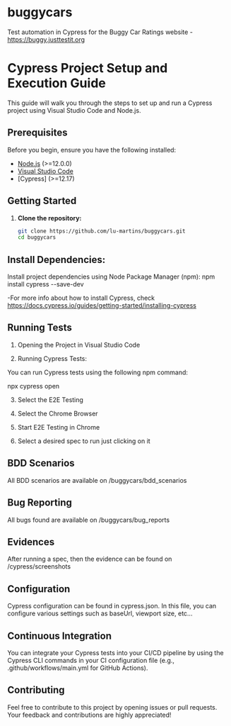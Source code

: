 # buggycars
Test automation in Cypress for the Buggy Car Ratings website - https://buggy.justtestit.org

# Cypress Project Setup and Execution Guide

This guide will walk you through the steps to set up and run a Cypress project using Visual Studio Code and Node.js.

## Prerequisites

Before you begin, ensure you have the following installed:

- [Node.js](https://nodejs.org/) (>=12.0.0)
- [Visual Studio Code](https://code.visualstudio.com/)
- [Cypress] (>=12.17)

## Getting Started

1. **Clone the repository:**

   ```bash
   git clone https://github.com/lu-martins/buggycars.git
   cd buggycars

## Install Dependencies:

Install project dependencies using Node Package Manager (npm):
npm install cypress --save-dev

-For more info about how to install Cypress, check https://docs.cypress.io/guides/getting-started/installing-cypress

## Running Tests

1. Opening the Project in Visual Studio Code

2. Running Cypress Tests: 

You can run Cypress tests using the following npm command:

npx cypress open

3. Select the E2E Testing

4. Select the Chrome Browser

5. Start E2E Testing in Chrome

6. Select a desired spec to run just clicking on it

## BDD Scenarios

All BDD scenarios are available on /buggycars/bdd_scenarios

## Bug Reporting

All bugs found are available on /buggycars/bug_reports

## Evidences

After running a spec, then the evidence can be found on /cypress/screenshots

## Configuration

Cypress configuration can be found in cypress.json.
In this file, you can configure various settings such as baseUrl, viewport size, etc...

## Continuous Integration

You can integrate your Cypress tests into your CI/CD pipeline by using the Cypress CLI commands in your CI configuration file (e.g., .github/workflows/main.yml for GitHub Actions).

## Contributing

Feel free to contribute to this project by opening issues or pull requests. Your feedback and contributions are highly appreciated!
